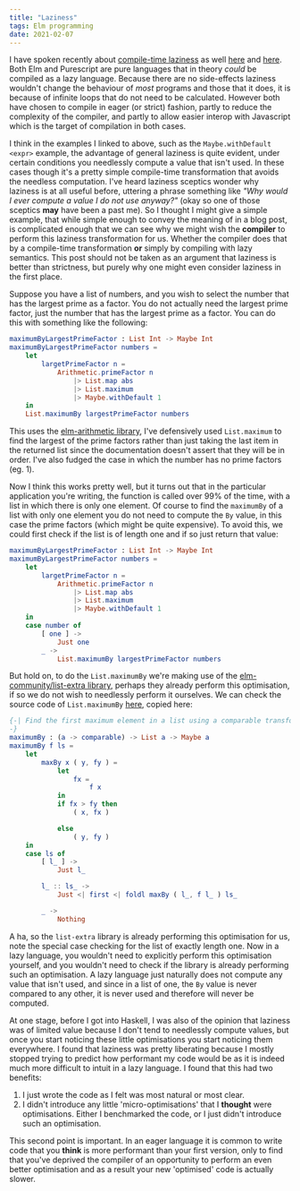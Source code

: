 ```yaml
---
title: "Laziness"
tags: Elm programming
date: 2021-02-07
---
```


I have spoken recently about [compile-time laziness](/posts/2021-01-28-safe-dead-code-removal) as well [here](/posts/2021-01-26-more-compile-time-laziness) and [here](/posts/2021-01-25-maybe-with-default). Both Elm and Purescript are pure languages that in theory *could* be compiled as a lazy language. Because there are no side-effects laziness wouldn't change the behaviour of *most* programs and those that it does, it is because of infinite loops that do not need to be calculated. However both have chosen to compile in eager (or strict) fashion, partly to reduce the complexity of the compiler, and partly to allow easier interop with Javascript which is the target of compilation in both cases. 

I think in the examples I linked to above, such as the `Maybe.withDefault <expr>` example, the advantage of general laziness is quite evident, under certain conditions you needlessly compute a value that isn't used. In these cases though it's a pretty simple compile-time transformation that avoids the needless computation. I've heard laziness sceptics wonder why laziness is at all useful before, uttering a phrase something like *"Why would I ever compute a value I do not use anyway?"* (okay so one of those sceptics **may** have been a past me). So I thought I might give a simple example, that while simple enough to convey the meaning of in a blog post, is complicated enough that we can see why we might wish the **compiler** to perform this laziness transformation for us. Whether the compiler does that by a compile-time transformation **or** simply by compiling with lazy semantics. This post should not be taken as an argument that laziness is better than strictness, but purely why one might even consider laziness in the first place.

Suppose you have a list of numbers, and you wish to select the number that has the largest prime as a factor. You do not actually need the largest prime factor, just the number that has the largest prime as a factor. You can do this with something like the following:

```elm
maximumByLargestPrimeFactor : List Int -> Maybe Int
maximumByLargestPrimeFactor numbers =
    let
        largetPrimeFactor n =
            Arithmetic.primeFactor n
                |> List.map abs
                |> List.maximum
                |> Maybe.withDefault 1
    in
    List.maximumBy largestPrimeFactor numbers
```

This uses the [elm-arithmetic library](https://package.elm-lang.org/packages/lynn/elm-arithmetic/latest/), I've defensively used `List.maximum` to find the largest of the prime factors rather than just taking the last item in the returned list since the documentation doesn't assert that they will be in order. I've also fudged the case in which the number has no prime factors (eg. 1). 

Now I think this works pretty well, but it turns out that in the particular application you're writing, the function is called over 99% of the time, with a list in which there is only one element. Of course to find the `maximumBy` of a list with only one element you do not need to compute the `By` value, in this case the prime factors (which might be quite expensive). To avoid this, we could first check if the list is of length one and if so just return that value:

```elm
maximumByLargestPrimeFactor : List Int -> Maybe Int
maximumByLargestPrimeFactor numbers =
    let
        largetPrimeFactor n =
            Arithmetic.primeFactor n
                |> List.map abs
                |> List.maximum
                |> Maybe.withDefault 1
    in
    case number of
        [ one ] ->
            Just one 
        _ ->
            List.maximumBy largestPrimeFactor numbers
```

But hold on, to do the `List.maximumBy` we're making use of the [elm-community/list-extra library](https://package.elm-lang.org/packages/elm-community/list-extra/latest/), perhaps they already perform this optimisation, if so we do not wish to needlessly perform it ourselves. We can check the source code of `List.maximumBy` [here](https://github.com/elm-community/list-extra/blob/8.2.4/src/List/Extra.elm#L268), copied here:

```elm
{-| Find the first maximum element in a list using a comparable transformation
-}
maximumBy : (a -> comparable) -> List a -> Maybe a
maximumBy f ls =
    let
        maxBy x ( y, fy ) =
            let
                fx =
                    f x
            in
            if fx > fy then
                ( x, fx )

            else
                ( y, fy )
    in
    case ls of
        [ l_ ] ->
            Just l_

        l_ :: ls_ ->
            Just <| first <| foldl maxBy ( l_, f l_ ) ls_

        _ ->
            Nothing
```

A ha, so the `list-extra` library is already performing this optimisation for us, note the special case checking for the list of exactly length one. Now in a lazy language, you wouldn't need to explicitly perform this optimisation yourself, and you wouldn't need to check if the library is already performing such an optimisation. A lazy language just naturally does not compute any value that isn't used, and since in a list of one, the `By` value is never compared to any other, it is never used and therefore will never be computed. 

At one stage, before I got into Haskell, I was also of the opinion that laziness was of limited value because I don't tend to needlessly compute values, but once you start noticing these little optimisations you start noticing them everywhere. I found that laziness was pretty liberating because I mostly stopped trying to predict how performant my code would be as it is indeed much more difficult to intuit in a lazy language. I found that this had two benefits:
1. I just wrote the code as I felt was most natural or most clear.
2. I didn't introduce any little 'micro-optimisations' that I **thought** were optimisations. Either I benchmarked the code, or I just didn't introduce such an optimisation.

This second point is important. In an eager language it is common to write code that you **think** is more performant than your first version, only to find that you've deprived the compiler of an opportunity to perform an even better optimisation and as a result your new 'optimised' code is actually slower.
